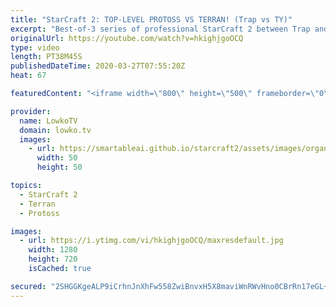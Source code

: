 ```yaml
---
title: "StarCraft 2: TOP-LEVEL PROTOSS VS TERRAN! (Trap vs TY)"
excerpt: "Best-of-3 series of professional StarCraft 2 between Trap and TY. While TY is overall higher ranked than Trap, Trap's Protoss versus Terran matchup is the best in the world. In this series of games we see both players open up similarly in all matches, but with a twist every time.  Salty Lowko on Purity"
originalUrl: https://youtube.com/watch?v=hkighjgoOCQ
type: video
length: PT38M45S
publishedDateTime: 2020-03-27T07:55:20Z
heat: 67

featuredContent: "<iframe width=\"800\" height=\"500\" frameborder=\"0\" src=\"https://www.youtube.com/embed/hkighjgoOCQ\" allow=\"accelerometer; autoplay; encrypted-media; gyroscope; picture-in-picture\" allowfullscreen></iframe>"

provider:
  name: LowkoTV
  domain: lowko.tv
  images:
    - url: https://smartableai.github.io/starcraft2/assets/images/organizations/lowko.tv-50x50.jpg
      width: 50
      height: 50

topics:
  - StarCraft 2
  - Terran
  - Protoss

images:
  - url: https://i.ytimg.com/vi/hkighjgoOCQ/maxresdefault.jpg
    width: 1280
    height: 720
    isCached: true

secured: "2SHGGKgeALP9iCrhnJnXhFw558ZwiBnvxH5X8maviWnRWvHno0CBrRn17eGL+m1lG+Br8DLhHtE2v+Sxx2nAw1WgVyb1L6ZkfCFd5oW5LGM1dylCMuDO0XoQTMm2FBFkpy9v0nACRsxmWJ+58YL05gYgYYM5lgL8cbIKMBubesJGWad6sge8XW4IGOTh8DTNJuxOz9FKjbXEkCEJXZn/477f4bBiEWzogjhkhaRFVkUs7nyScnWg6uUaTq0Zv2xQtMjV2tLKUApXSf0PcGKZexLR75VKbdeZTuxsxUQ6FEmE5wCe2Rzc/jmZRP3ykSaIrlCvfDhXhJZ8/oXhrlh0O7DOHi6tSZVj9vLc1b4G/zd9YS+0OtZg81xAmuaWcEOwIiRyWDL9YV7zDfrmOgOX+80pHgvu01ILjQN0Aj7JRgjqBS7hQKtTNPZwtmB87Qer;NyHMbx8YE5vPruBMMzrS7Q=="
---
```



